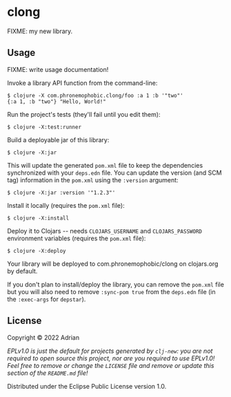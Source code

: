 # clong

FIXME: my new library.

## Usage

FIXME: write usage documentation!

Invoke a library API function from the command-line:

    $ clojure -X com.phronemophobic.clong/foo :a 1 :b '"two"'
    {:a 1, :b "two"} "Hello, World!"

Run the project's tests (they'll fail until you edit them):

    $ clojure -X:test:runner

Build a deployable jar of this library:

    $ clojure -X:jar

This will update the generated `pom.xml` file to keep the dependencies synchronized with
your `deps.edn` file. You can update the version (and SCM tag) information in the `pom.xml` using the
`:version` argument:

    $ clojure -X:jar :version '"1.2.3"'

Install it locally (requires the `pom.xml` file):

    $ clojure -X:install

Deploy it to Clojars -- needs `CLOJARS_USERNAME` and `CLOJARS_PASSWORD` environment
variables (requires the `pom.xml` file):

    $ clojure -X:deploy

Your library will be deployed to com.phronemophobic/clong on clojars.org by default.

If you don't plan to install/deploy the library, you can remove the
`pom.xml` file but you will also need to remove `:sync-pom true` from the `deps.edn`
file (in the `:exec-args` for `depstar`).

## License

Copyright © 2022 Adrian

_EPLv1.0 is just the default for projects generated by `clj-new`: you are not_
_required to open source this project, nor are you required to use EPLv1.0!_
_Feel free to remove or change the `LICENSE` file and remove or update this_
_section of the `README.md` file!_

Distributed under the Eclipse Public License version 1.0.
